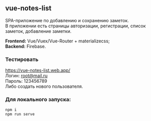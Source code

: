 ## vue-notes-list
SPA-приложение по добавлению и сохранению заметок.  
В приложении есть страницы авторизации, регистрации, список заметок, добавление заметки.

**Frontend:** Vue/Vuex/Vue-Router + materializecss;  
**Backend:** Firebase.

### Тестировать
https://vue-notes-list.web.app/  
Логин: root@mail.ru  
Пароль: 123456789  
Либо создать нового пользователя.

### Для локального запуска:
`npm i`  
`npm run serve`
